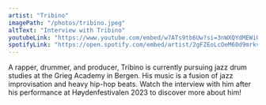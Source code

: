 ```yaml
---
artist: "Tribino"
imagePath: "/photos/tribino.jpeg"
altText: "Interview with Tribino"
youtubeLink: "https://www.youtube.com/embed/w7ATs9tb6Uw?si=3nWXQYdMEWiOGesH"
spotifyLink: "https://open.spotify.com/embed/artist/2gFZEoLcOeM60d9mrkvZ8D?utm_source=generator"
---
```


A rapper, drummer, and producer, Tribino is currently pursuing jazz drum studies at the Grieg
Academy in Bergen. His music is a fusion of jazz improvisation and heavy hip-hop beats.
Watch the interview with him after his performance at Høydenfestivalen 2023 to discover more about
him!
					